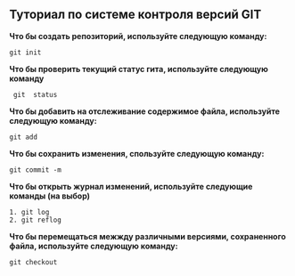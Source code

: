 ## Туториал по системе контроля версий GIT

**Что бы создать репозиторий, используйте следующую команду:**

```
git init
```

**Что бы проверить текущий статус гита, используйте следующую команду**

```
 git  status
```

**Что бы добавить на отслеживание содержимое файла, используйте следующую  команду:**

```
git add
```

**Что бы сохранить изменения, спользуйте следующую команду:**
```
git commit -m
```

**Что бы открыть журнал изменений, используйте следующие команды (на выбор)**
```
1. git log
2. git reflog
```
**Что бы перемещаться межжду различными версиями, сохраненного файла, используйте следующую команду:**
```
git checkout
```
